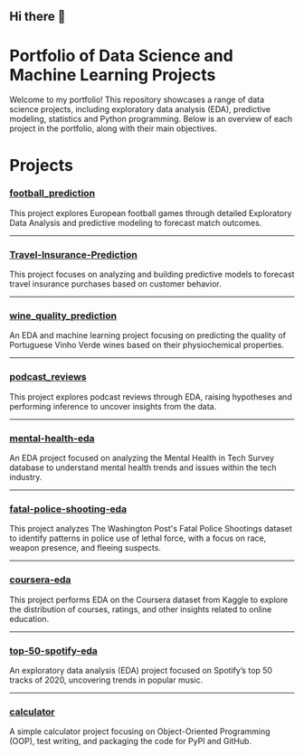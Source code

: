 ## Hi there 👋

# Portfolio of Data Science and Machine Learning Projects

Welcome to my portfolio! This repository showcases a range of data science projects, including exploratory data analysis (EDA), predictive modeling, statistics and Python programming. Below is an overview of each project in the portfolio, along with their main objectives.

# Projects

### [football_prediction](https://github.com/Jpooouks/football_prediction)  
This project explores European football games through detailed Exploratory Data Analysis and predictive modeling to forecast match outcomes.

---

### [Travel-Insurance-Prediction](https://github.com/Jpooouks/Travel-Insurance-Prediction)  
This project focuses on analyzing and building predictive models to forecast travel insurance purchases based on customer behavior.

---

### [wine_quality_prediction](https://github.com/Jpooouks/wine_quality_prediction)  
An EDA and machine learning project focusing on predicting the quality of Portuguese Vinho Verde wines based on their physiochemical properties.

---

### [podcast_reviews](https://github.com/Jpooouks/podcast_reviews)  
This project explores podcast reviews through EDA, raising hypotheses and performing inference to uncover insights from the data.

---

### [mental-health-eda](https://github.com/Jpooouks/mental-health-eda)  
An EDA project focused on analyzing the Mental Health in Tech Survey database to understand mental health trends and issues within the tech industry.

---

### [fatal-police-shooting-eda](https://github.com/Jpooouks/fatal-police-shooting-eda)  
This project analyzes The Washington Post's Fatal Police Shootings dataset to identify patterns in police use of lethal force, with a focus on race, weapon presence, and fleeing suspects.

---

### [coursera-eda](https://github.com/Jpooouks/coursera-eda)  
This project performs EDA on the Coursera dataset from Kaggle to explore the distribution of courses, ratings, and other insights related to online education.

---

### [top-50-spotify-eda](https://github.com/Jpooouks/top-50-spotify-eda)  
An exploratory data analysis (EDA) project focused on Spotify’s top 50 tracks of 2020, uncovering trends in popular music.

---

### [calculator](https://github.com/Jpooouks/calculator)  
A simple calculator project focusing on Object-Oriented Programming (OOP), test writing, and packaging the code for PyPI and GitHub.

